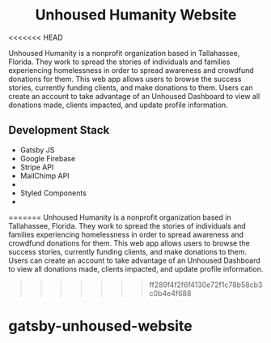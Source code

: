 
<!-- <p align="center">
  <a href="https://www.gatsbyjs.org">
    <img alt="Gatsby" src="https://www.gatsbyjs.org/monogram.svg" width="60" />
  </a>
</p> -->
<h1 align="center">
  Unhoused Humanity Website
</h1>

<<<<<<< HEAD
<p>
Unhoused Humanity is a nonprofit organization based in Tallahassee, Florida. They work to spread the stories of individuals and families experiencing homelessness in order to spread awareness and crowdfund donations for them. This web app allows users to browse the success stories, currently funding clients, and make donations to them. Users can create an account to take advantage of an Unhoused Dashboard to view all donations made, clients impacted, and update profile information. 
</p>

<h2>
Development Stack
</h2>
<ul>
<li>Gatsby JS</li>
<li>Google Firebase</li>
<li>Stripe API</li>
<li>MailChimp API<li>
<li>Styled Components<li>
</ul>
=======
Unhoused Humanity is a nonprofit organization based in Tallahassee, Florida. They work to spread the stories of individuals and families experiencing homelessness in order to spread awareness and crowdfund donations for them. This web app allows users to browse the success stories, currently funding clients, and make donations to them. Users can create an account to take advantage of an Unhoused Dashboard to view all donations made, clients impacted, and update profile information. 

>>>>>>> ff289f4f2f6f4130e72f1c78b58cb3c0b4e4f688

# gatsby-unhoused-website
